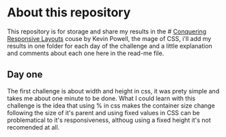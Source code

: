 # About this repository

This repository is for storage and share my results in the # [Conquering Responsive Layouts](https://courses.kevinpowell.co/conquering-responsive-layouts) couse by Kevin Powell, the mage of CSS, i'll add my results in one folder for each day of the challenge and a little explanation and comments about each one here in the read-me file.

## Day one

The first challenge is about width and height in css, it was prety simple and takes me about one minute to be done.
What I could learn with this challenge is the idea that using % in css makes the container size change following the size of it's parent and using fixed values in CSS can be problematical to it's responsiveness, althoug using a fixed height it's not recomended at all.
